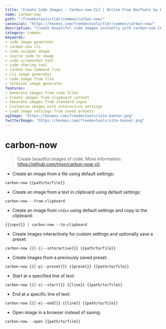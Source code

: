 ```yaml
---
title: "Create Code Images - Carbon-now CLI | Online Free DevTools by Hexmos"
name: carbon-now
path: "/freedevtools/tldr/common/carbon-now/"
canonical: "https://hexmos.com/freedevtools/tldr/common/carbon-now/"
description: "Create beautiful code images instantly with carbon-now CLI. Generate shareable code snippets with syntax highlighting and customizable themes. Free online tool, no registration required."
category: common
keywords:
- code image generator
- carbon-now cli
- code snippet image
- source code to image
- code screenshot tool
- code sharing tool
- carbon now command line
- cli image generator
- code image from file
- terminal image generator
features:
- Generate images from code files
- Create images from clipboard content
- Generate images from standard input
- Customize images with interactive settings
- Load image settings from saved presets
ogImage: "https://hexmos.com/freedevtools/site-banner.png"
twitterImage: "https://hexmos.com/freedevtools/site-banner.png"
---
```


# carbon-now

> Create beautiful images of code.
> More information: <https://github.com/mixn/carbon-now-cli>.

- Create an image from a file using default settings:

`carbon-now {{path/to/file}}`

- Create an image from a text in clipboard using default settings:

`carbon-now --from-clipboard`

- Create an image from `stdin` using default settings and copy to the clipboard:

`{{input}} | carbon-now --to-clipboard`

- Create images interactively for custom settings and optionally save a preset:

`carbon-now {{[-i|--interactive]}} {{path/to/file}}`

- Create images from a previously saved preset:

`carbon-now {{[-p|--preset]}} {{preset}} {{path/to/file}}`

- Start at a specified line of text:

`carbon-now {{[-s|--start]}} {{line}} {{path/to/file}}`

- End at a specific line of text:

`carbon-now {{[-e|--end]}} {{line}} {{path/to/file}}`

- Open image in a browser instead of saving:

`carbon-now --open {{path/to/file}}`
